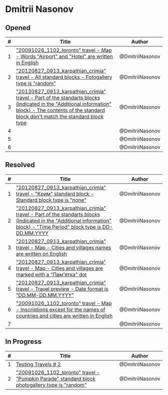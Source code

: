 # Dmitrii Nasonov

## Opened

| #   | Title | Author
| --- | ---   | ----
| 1   | ["20091026_1102_toronto" travel - Map - Words "Airport" and "Hotel" are written in English](https://github.com/scholokov/long-travel-2/issues/5203)  | @DmitriiNasonov
| 2   | ["20120827_0913_karpathian_crimia" travel - All standard blocks - Fotogallery type is "random"](https://github.com/scholokov/long-travel-2/issues/5204)  | @DmitriiNasonov
| 3   | ["20120827_0913_karpathian_crimia" travel - Part of the standarts blocks (Indicated in the "Additional information" block) - The contents of the standard block don't match the standard block type](https://github.com/scholokov/long-travel-2/issues/5205)  | @DmitriiNasonov
| 4   | []() | @DmitriiNasonov
| 5   | []()  | @DmitriiNasonov
| 6   | []()  | @DmitriiNasonov


## Resolved
| #   | Title | Author
| --- | ---   | ----
| 1   | ["20120827_0913_karpathian_crimia" travel - "Крим" standard block - Standard block type is "none"](https://github.com/scholokov/long-travel-2/issues/5187)  | @DmitriiNasonov
| 2   | ["20120827_0913_karpathian_crimia" travel - Part of the standarts blocks (Indicated in the "Additional information" block) - "Time Period" block type is DD-DD.MM.YYYY](https://github.com/scholokov/long-travel-2/issues/5186)  | @DmitriiNasonov
| 3   | ["20120827_0913_karpathian_crimia" travel - Map - Cities and villages names are written on English](https://github.com/scholokov/long-travel-2/issues/5184)  | @DmitriiNasonov
| 4   | ["20120827_0913_karpathian_crimia" travel - Map - Cities and villages are marked with a "Пам'ятка" dot](https://github.com/scholokov/long-travel-2/issues/5183)  | @DmitriiNasonov
| 5   | ["20120827_0913_karpathian_crimia" travel - Travel preview - Date format is "DD.MM-DD.MM.YYYY"](https://github.com/scholokov/long-travel-2/issues/5182)  | @DmitriiNasonov
| 6   | ["20091026_1102_toronto" travel - Map - Inscriptions except for the names of countries and cities are written in English](https://github.com/scholokov/long-travel-2/issues/5159)  | @DmitriiNasonov
| 7   | []()  | @DmitriiNasonov


## In Progress
| #   | Title | Author
| --- | ---   | ----
| 1   | [Testing Travels # 2](https://github.com/scholokov/long-travel-2/issues/5128)  | @DmitriiNasonov
| 2   |["20091026_1102_toronto" travel - "Pumpkin Parade" standard block photogallery type is "random"](https://github.com/scholokov/long-travel-2/issues/5181)  | @DmitriiNasonov
